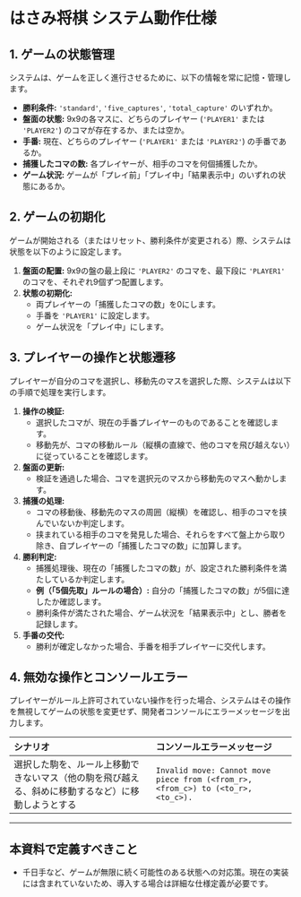 # はさみ将棋 システム動作仕様

## 1. ゲームの状態管理
システムは、ゲームを正しく進行させるために、以下の情報を常に記憶・管理します。

- **勝利条件:** `'standard'`, `'five_captures'`, `'total_capture'` のいずれか。
- **盤面の状態:** 9x9の各マスに、どちらのプレイヤー (`'PLAYER1'` または `'PLAYER2'`) のコマが存在するか、または空か。
- **手番:** 現在、どちらのプレイヤー (`'PLAYER1'` または `'PLAYER2'`) の手番であるか。
- **捕獲したコマの数:** 各プレイヤーが、相手のコマを何個捕獲したか。
- **ゲーム状況:** ゲームが「プレイ前」「プレイ中」「結果表示中」のいずれの状態にあるか。

## 2. ゲームの初期化
ゲームが開始される（またはリセット、勝利条件が変更される）際、システムは状態を以下のように設定します。

1.  **盤面の配置:** 9x9の盤の最上段に `'PLAYER2'` のコマを、最下段に `'PLAYER1'` のコマを、それぞれ9個ずつ配置します。
2.  **状態の初期化:**
    -   両プレイヤーの「捕獲したコマの数」を0にします。
    -   手番を `'PLAYER1'` に設定します。
    -   ゲーム状況を「プレイ中」にします。

## 3. プレイヤーの操作と状態遷移
プレイヤーが自分のコマを選択し、移動先のマスを選択した際、システムは以下の手順で処理を実行します。

1.  **操作の検証:**
    -   選択したコマが、現在の手番プレイヤーのものであることを確認します。
    -   移動先が、コマの移動ルール（縦横の直線で、他のコマを飛び越えない）に従っていることを確認します。
2.  **盤面の更新:**
    -   検証を通過した場合、コマを選択元のマスから移動先のマスへ動かします。
3.  **捕獲の処理:**
    -   コマの移動後、移動先のマスの周囲（縦横）を確認し、相手のコマを挟んでいないか判定します。
    -   挟まれている相手のコマを発見した場合、それらをすべて盤上から取り除き、自プレイヤーの「捕獲したコマの数」に加算します。
4.  **勝利判定:**
    -   捕獲処理後、現在の「捕獲したコマの数」が、設定された勝利条件を満たしているか判定します。
    -   **例（「5個先取」ルールの場合）:** 自分の「捕獲したコマの数」が5個に達したか確認します。
    -   勝利条件が満たされた場合、ゲーム状況を「結果表示中」とし、勝者を記録します。
5.  **手番の交代:**
    -   勝利が確定しなかった場合、手番を相手プレイヤーに交代します。

## 4. 無効な操作とコンソールエラー
プレイヤーがルール上許可されていない操作を行った場合、システムはその操作を無視してゲームの状態を変更せず、開発者コンソールにエラーメッセージを出力します。

| シナリオ | コンソールエラーメッセージ |
| :--- | :--- |
| 選択した駒を、ルール上移動できないマス（他の駒を飛び越える、斜めに移動するなど）に移動しようとする | `Invalid move: Cannot move piece from (<from_r>, <from_c>) to (<to_r>, <to_c>).` |

---
## 本資料で定義すべきこと
- 千日手など、ゲームが無限に続く可能性のある状態への対応策。現在の実装には含まれていないため、導入する場合は詳細な仕様定義が必要です。
